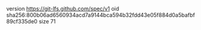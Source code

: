 version https://git-lfs.github.com/spec/v1
oid sha256:800b06ad6560934acd7a9144bca594b32fdd43e05f884d0a5bafbf89cf335de0
size 71
